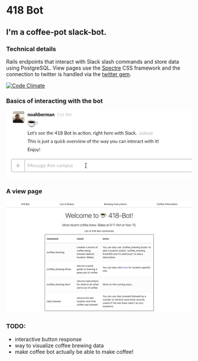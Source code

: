 # 418 Bot

## I'm a coffee-pot slack-bot. 

### Technical details

Rails endpoints that interact with Slack slash commands and store data using PostgreSQL.
View pages use the [Spectre](https://picturepan2.github.io/spectre/) CSS framework and the connection to twitter is handled via the [twitter gem](https://github.com/sferik/twitter).

[![Code Climate](https://codeclimate.com/github/bermannoah/418-bot/badges/gpa.svg)](https://codeclimate.com/github/bermannoah/418-bot)

### Basics of interacting with the bot
![gif of interaction](https://github.com/bermannoah/418-bot/blob/master/basics.gif)

### A view page
![view of this iteration of the site](https://github.com/bermannoah/418-bot/blob/master/coffee_pot_screen_shot.jpg)

### TODO: 
 - interactive button response
 - way to visualize coffee brewing data
 - make coffee bot actually be able to make coffee!
